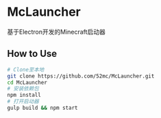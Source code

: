 # McLauncher

基于Electron开发的Minecraft启动器

## How to Use

```bash
# Clone至本地
git clone https://github.com/52mc/McLauncher.git
cd McLauncher
# 安装依赖包
npm install
# 打开启动器
gulp build && npm start
```
